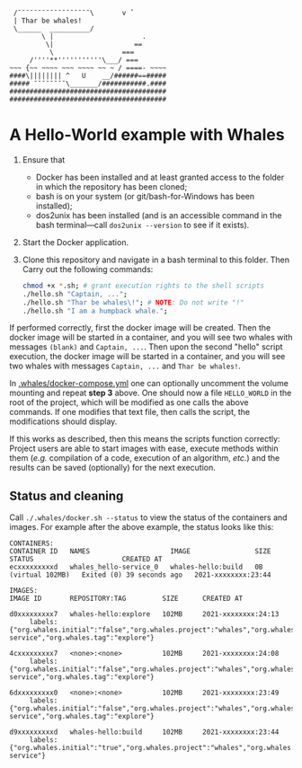 ```
 /¯¯¯¯¯¯¯¯¯¯¯¯¯¯¯¯¯¯\       v ˇ
 | Thar be whales!
 \______  __________/
        \ |                      .
         \|                    ==
          \                 ===
     /''''**'''''''''''\___/ ===
~~~ {~~ ~~~~ ~~~ ~~~~ ~~ ~ / ====- ~~~~
####\|||||||| ^   U    __/######==#####
##### ¯¯¯¯¯¯¯¯\_______/###########.####
#######################################
#######################################
```

# A Hello-World example with Whales #

1. Ensure that
    - Docker has been installed and at least granted access to the folder in which the repository has been cloned;
    - bash is on your system (or git/bash-for-Windows has been installed);
    - dos2unix has been installed (and is an accessible command in the bash terminal—call `dos2unix --version` to see if it exists).
2. Start the Docker application.
3. Clone this repository and navigate in a bash terminal to this folder.
    Then Carry out the following commands:

    ```bash
    chmod +x *.sh; # grant execution rights to the shell scripts
    ./hello.sh "Captain, ...";
    ./hello.sh "Thar be whales\!"; # NOTE: Do not write "!"
    ./hello.sh "I am a humpback whale.";
    ```

If performed correctly, first the docker image will be created.
Then the docker image will be started in a container,
and you will see two whales with messages `(blank)` and `Captain, ...`.
Then upon the second "hello" script execution, the docker image will be started in a container,
and you will see two whales with messages `Captain, ...` and `Thar be whales!`.

In [.whales/docker-compose.yml](.whales/docker-compose.yml)
one can optionally uncomment the volume mounting and repeat **step 3** above.
One should now a file `HELLO_WORLD` in the root of the project,
which will be modified as one calls the above commands.
If one modifies that text file, then calls the script,
the modifications should display.

If this works as described, then this means the scripts function correctly:
Project users are able to start images with ease, execute methods within them
(_e.g._ compilation of a code, execution of an algorithm, _etc._)
and the results can be saved (optionally) for the next execution.

## Status and cleaning ##

Call `./.whales/docker.sh --status` to view the status of the containers and images.
For example after the above example, the status looks like this:

```
CONTAINERS:
CONTAINER ID   NAMES                    IMAGE                SIZE                 STATUS                      CREATED AT
ecxxxxxxxxxd   whales_hello-service_0   whales-hello:build   0B (virtual 102MB)   Exited (0) 39 seconds ago   2021-xxxxxxxx:23:44

IMAGES:
IMAGE ID       REPOSITORY:TAG         SIZE      CREATED AT

d0xxxxxxxxx7   whales-hello:explore   102MB     2021-xxxxxxxx:24:13
     labels:   {"org.whales.initial":"false","org.whales.project":"whales","org.whales.service":"hello-service","org.whales.tag":"explore"}

4cxxxxxxxxx7   <none>:<none>          102MB     2021-xxxxxxxx:24:08
     labels:   {"org.whales.initial":"false","org.whales.project":"whales","org.whales.service":"hello-service","org.whales.tag":"explore"}

6dxxxxxxxxx0   <none>:<none>          102MB     2021-xxxxxxxx:23:49
     labels:   {"org.whales.initial":"false","org.whales.project":"whales","org.whales.service":"hello-service","org.whales.tag":"explore"}

d9xxxxxxxxxd   whales-hello:build     102MB     2021-xxxxxxxx:23:44
     labels:   {"org.whales.initial":"true","org.whales.project":"whales","org.whales.service":"hello-service"}
```
